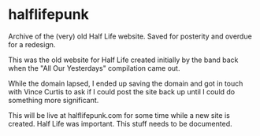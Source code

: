 # halflifepunk
Archive of the (very) old Half Life website.  Saved for posterity and overdue for a redesign.

This was the old website for Half Life created initially by the band back when the "All Our Yesterdays" compilation came out.

While the domain lapsed, I ended up saving the domain and got in touch with Vince Curtis to ask if I could post the site back up
until I could do something more significant.  

This will be live at halflifepunk.com for some time while a new site is created.  Half Life was important.  This stuff
needs to be documented.
